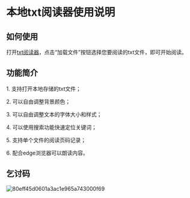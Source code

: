 # 本地txt阅读器使用说明

## 如何使用

打开[txt阅读器](https://setity.github.io)，点击“加载文件”按钮选择您要阅读的txt文件，即可开始阅读。

## 功能简介

1\. 支持打开本地存储的txt文件；

2\. 可以自由调整背景颜色；

3\. 可以自由调整文本的字体大小和样式；

4\. 可以使用搜索功能快速定位关键词；

5\. 支持单个文件的阅读页码记录；

6\. 配合edge浏览器可以朗读内容。

## 乞讨码
![80eff45d0601a3ac1e965a743000f69](https://github.com/setity/setity.github.io/assets/163283893/c00195cf-1990-400c-bd5f-dc19848f0b97)
